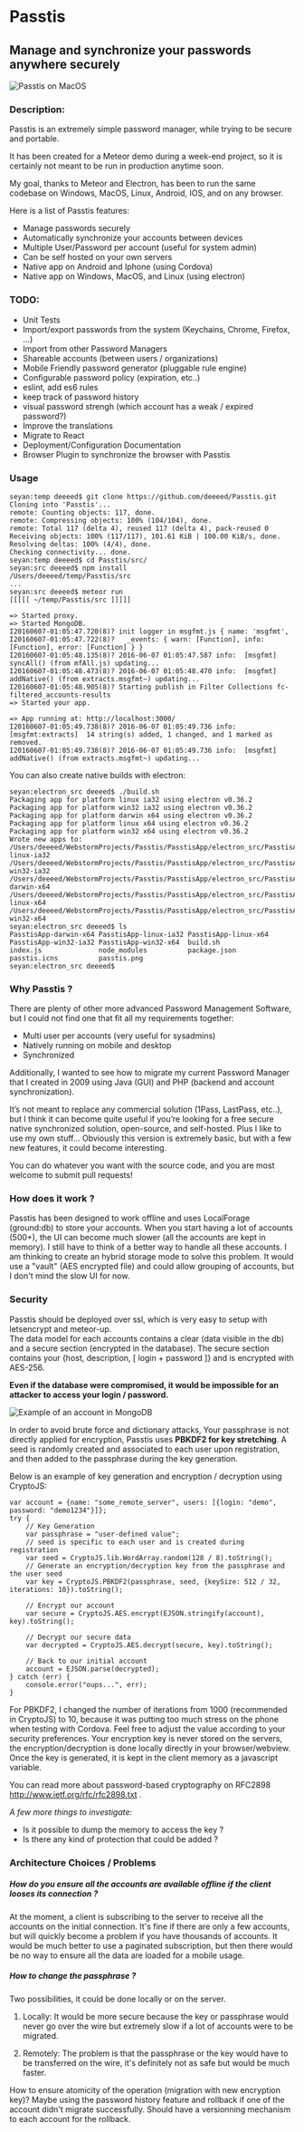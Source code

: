 # Passtis 
## Manage and synchronize your passwords anywhere securely

![Passtis on MacOS](/docs/images/passtis_macos.png?raw=true "Passtis running on MacOS")

### Description:
Passtis is an extremely simple password manager, while trying to be secure and portable.

It has been created for a Meteor demo during a week-end project, so it is certainly not meant to be run in production anytime soon.

My goal, thanks to Meteor and Electron, has been to run the same codebase on Windows, MacOS, Linux, Android, IOS, and on any browser. 

Here is a list of Passtis features:

- Manage passwords securely
- Automatically synchronize your accounts between devices
- Multiple User/Password per account (useful for system admin)
- Can be self hosted on your own servers
- Native app on Android and Iphone (using Cordova)
- Native app on Windows, MacOS, and Linux (using electron)

### TODO:
- Unit Tests
- Import/export passwords from the system (Keychains, Chrome, Firefox, ...) 
- Import from other Password Managers
- Shareable accounts (between users / organizations)
- Mobile Friendly password generator (pluggable rule engine)
- Configurable password policy (expiration, etc..)
- eslint, add es6 rules
- keep track of password history
- visual password strengh (which account has a weak / expired password?) 
- Improve the translations
- Migrate to React
- Deployment/Configuration Documentation
- Browser Plugin to synchronize the browser with Passtis

### Usage


```
seyan:temp deeeed$ git clone https://github.com/deeeed/Passtis.git
Cloning into 'Passtis'...
remote: Counting objects: 117, done.
remote: Compressing objects: 100% (104/104), done.
remote: Total 117 (delta 4), reused 117 (delta 4), pack-reused 0
Receiving objects: 100% (117/117), 101.61 KiB | 100.00 KiB/s, done.
Resolving deltas: 100% (4/4), done.
Checking connectivity... done.
seyan:temp deeeed$ cd Passtis/src/
seyan:src deeeed$ npm install
/Users/deeeed/temp/Passtis/src
...
seyan:src deeeed$ meteor run
[[[[[ ~/temp/Passtis/src ]]]]]

=> Started proxy.
=> Started MongoDB.
I20160607-01:05:47.720(8)? init logger in msgfmt.js { name: 'msgfmt',
I20160607-01:05:47.722(8)?   _events: { warn: [Function], info: [Function], error: [Function] } }
I20160607-01:05:48.135(8)? 2016-06-07 01:05:47.587 info:  [msgfmt]  syncAll() (from mfAll.js) updating...
I20160607-01:05:48.473(8)? 2016-06-07 01:05:48.470 info:  [msgfmt]  addNative() (from extracts.msgfmt~) updating...
I20160607-01:05:48.905(8)? Starting publish in Filter Collections fc-filtered_accounts-results
=> Started your app.

=> App running at: http://localhost:3000/
I20160607-01:05:49.738(8)? 2016-06-07 01:05:49.736 info:  [msgfmt:extracts]  14 string(s) added, 1 changed, and 1 marked as removed.
I20160607-01:05:49.738(8)? 2016-06-07 01:05:49.736 info:  [msgfmt]  addNative() (from extracts.msgfmt~) updating...
```

You can also create native builds with electron:

```
seyan:electron_src deeeed$ ./build.sh
Packaging app for platform linux ia32 using electron v0.36.2
Packaging app for platform win32 ia32 using electron v0.36.2
Packaging app for platform darwin x64 using electron v0.36.2
Packaging app for platform linux x64 using electron v0.36.2
Packaging app for platform win32 x64 using electron v0.36.2
Wrote new apps to:
/Users/deeeed/WebstormProjects/Passtis/PasstisApp/electron_src/PasstisApp-linux-ia32
/Users/deeeed/WebstormProjects/Passtis/PasstisApp/electron_src/PasstisApp-win32-ia32
/Users/deeeed/WebstormProjects/Passtis/PasstisApp/electron_src/PasstisApp-darwin-x64
/Users/deeeed/WebstormProjects/Passtis/PasstisApp/electron_src/PasstisApp-linux-x64
/Users/deeeed/WebstormProjects/Passtis/PasstisApp/electron_src/PasstisApp-win32-x64
seyan:electron_src deeeed$ ls
PasstisApp-darwin-x64 PasstisApp-linux-ia32 PasstisApp-linux-x64  PasstisApp-win32-ia32 PasstisApp-win32-x64  build.sh              index.js              node_modules          package.json          passtis.icns          passtis.png
seyan:electron_src deeeed$ 
```

### Why Passtis ?
There are plenty of other more advanced Password Management Software, but I could not find one that fit all my requirements together:

- Multi user per accounts (very useful for sysadmins)
- Natively running on mobile and desktop
- Synchronized

Additionally, I wanted to see how to migrate my current Password Manager that I created in 2009 using Java (GUI) and PHP (backend and account synchronization).

It’s not meant to replace any commercial solution (1Pass, LastPass, etc..), but I think it can become quite useful 
if you’re looking for a free secure native synchronized solution, open-source, and self-hosted. 
Plus I like to use my own stuff...
Obviously this version is extremely basic, but with a few new features, it could become interesting.

You can do whatever you want with the source code, and you are most welcome to submit pull requests! 

### How does it work ?
Passtis has been designed to work offline and uses LocalForage (ground:db) to store your accounts.
When you start having a lot of accounts (500+), the UI can become much slower (all the accounts are kept in memory). 
I still have to think of a better way to handle all these accounts. I am thinking to create an hybrid storage mode to solve this problem. 
It would use a "vault" (AES encrypted file) and could allow grouping of accounts, but I don't mind the slow UI for now.


### Security
Passtis should be deployed over ssl, which is very easy to setup with letsencrypt and meteor-up.  
The data model for each accounts contains a clear (data visible in the db) and a secure section (encrypted in the database).
The secure section contains your {host, description, [ login + password ]} and is encrypted with AES-256.

**Even if the database were compromised, it would be impossible for an attacker to access your login / password.**

![Example of an account in MongoDB](/docs/images/account_dbmodel.png?raw=true "Example of an account in MongoDB")

In order to avoid brute force and dictionary attacks, Your passphrase is not directly applied for encryption, 
Passtis uses **PBKDF2 for key stretching**. A seed is randomly created and associated to each user upon registration,
and then added to the passphrase during the key generation.

Below is an example of key generation and encryption / decryption using CryptoJS:
```
var account = {name: "some_remote_server", users: [{login: "demo", password: "demo1234"}]};
try {
    // Key Generation
    var passphrase = "user-defined value";
    // seed is specific to each user and is created during registration
    var seed = CryptoJS.lib.WordArray.random(128 / 8).toString();
    // Generate an encryption/decryption key from the passphrase and the user seed
    var key = CryptoJS.PBKDF2(passphrase, seed, {keySize: 512 / 32, iterations: 10}).toString();

    // Encrypt our account
    var secure = CryptoJS.AES.encrypt(EJSON.stringify(account), key).toString();

    // Decrypt our secure data
    var decrypted = CryptoJS.AES.decrypt(secure, key).toString();

    // Back to our initial account
    account = EJSON.parse(decrypted);
} catch (err) {
    console.error("oups...", err);
}
``` 

For PBKDF2, I changed the number of iterations from 1000 (recommended in CryptoJS) to 10, because it was putting too much stress on the phone when testing with Cordova.
Feel free to adjust the value according to your security preferences.
Your encryption key is never stored on the servers, the encryption/decryption is done locally directly in your browser/webview.
Once the key is generated, it is kept in the client memory as a javascript variable. 

You can read more about password-based cryptography on RFC2898  http://www.ietf.org/rfc/rfc2898.txt .

_A few more things to investigate:_

+ Is it possible to dump the memory to access the key ?
+ Is there any kind of protection that could be added ? 

### Architecture Choices / Problems

##### How do you ensure all the accounts are available offline if the client looses its connection ?
At the moment, a client is subscribing to the server to receive all the accounts on the initial connection.
It's fine if there are only a few accounts, but will quickly become a problem if you have thousands of accounts.
It would be much better to use a paginated subscription, but then there would be no way to ensure all the data are loaded for a mobile usage.

##### How to change the passphrase ?
Two possibilities, it could be done locally or on the server.

1) Locally: It would be more secure because the key or passphrase would never go over the wire but extremely slow if a lot of accounts were to be migrated.

2) Remotely: The problem is that the passphrase or the key would have to be transferred on the wire, it's definitely not as safe but would be much faster.    

How to ensure atomicity of the operation (migration with new encryption key)?
Maybe using the password history feature and rollback if one of the account didn't migrate successfully.
Should have a versionning mechanism to each account for the rollback.